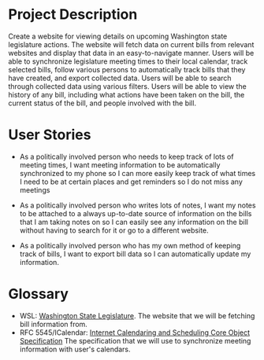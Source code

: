 # Project Description

Create a website for viewing details on upcoming Washington state legislature actions. The website will fetch data on current bills from relevant websites and display that data in an easy-to-navigate manner. Users will be able to synchronize legislature meeting times to their local calendar, track selected bills, follow various persons to automatically track bills that they have created, and export collected data. Users will be able to search through collected data using various filters. Users will be able to view the history of any bill, including what actions have been taken on the bill, the current status of the bill, and people involved with the bill.

# User Stories

* As a politically involved person who needs to keep track of lots of meeting times, I want meeting information to be
  automatically synchronized to my phone so I can more easily keep track of what times I need to be at certain places 
  and get reminders so I do not miss any meetings

* As a politically involved person who writes lots of notes, I want my notes to be attached to a always up-to-date
  source of information on the bills that I am taking notes on so I can easily see any information on the bill without
  having to search for it or go to a different website.

* As a politically involved person who has my own method of keeping track of bills, I want to export bill data so I can
  automatically update my information.

# Glossary

* WSL: [Washington State Legislature](https://leg.wa.gov/). 
  The website that we will be fetching bill information from.
* RFC 5545/ICalendar: [Internet Calendaring and Scheduling Core Object Specification](https://datatracker.ietf.org/doc/html/rfc5545)
  The specification that we will use to synchronize meeting information with user's calendars.